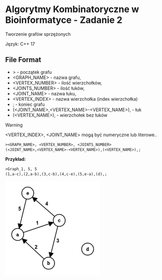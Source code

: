 # Algorytmy Kombinatoryczne w Bioinformatyce - Zadanie 2
Tworzenie grafów sprzężonych

Język: C++ 17

## File Format

- \> - początek grafu
- <GRAPH_NAME> - nazwa grafu,
- <VERTEX_NUMBER> - ilość wierzchołków,
- <JOINTS_NUMBER> - ilość łuków,
- <JOINT_NAME> - nazwa łuku,
- <VERTEX_INDEX> - nazwa wierzchołka (index wierzchołka)
- ; - koniec grafu
- (<JOINT_NAME>,<VERTEX_NAME>-<VERTEX_NAME>), - łuk
- (<VERTEX_NAME>), - wierzchołek bez łuków

> [!WARNING]  
> <VERTEX_INDEX>, <JOINT_NAME> mogą być numeryczne lub literowe..

```
><GRAPH_NAME>, <VERTEX_NUMBER>, <JOINTS_NUMBER>
(<JOINT_NAME>,<VERTEX_NAME>-<VERTEX_NAME>),(<VERTEX_NAME>),;
```

**Przykład:**

```
>Graph_1, 5, 5
(1,a-c),(2,a-b),(3,c-b),(4,c-e),(5,e-a),(d),;
```

![](https://github.com/MihaKon/AKwB_Project2/blob/main/photos/graphVisualiztaion.png?raw=true)
